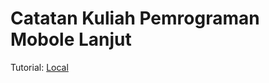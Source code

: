 # Catatan Kuliah Pemrograman Mobole Lanjut

Tutorial:
[Local](https://www.oneskyapp.com/blog/academy/android-app-localization-tutorial-basics/)
